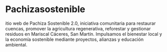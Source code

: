 # Pachizasostenible
itio web de Pachiza Sostenible 2.0, iniciativa comunitaria para restaurar cuencas, promover la agricultura regenerativa, reforestar y gestionar residuos en Mariscal Cáceres, San Martín. Impulsamos el bienestar local y la economía sostenible mediante proyectos, alianzas y educación ambiental.
